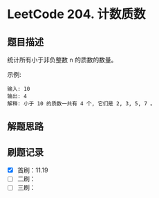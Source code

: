 # LeetCode 204. 计数质数

## 题目描述

统计所有小于非负整数 n 的质数的数量。

示例:

```
输入: 10
输出: 4
解释: 小于 10 的质数一共有 4 个, 它们是 2, 3, 5, 7 。
```

## 解题思路

## 刷题记录

- [x] 首刷：11.19
- [ ] 二刷：
- [ ] 三刷：
